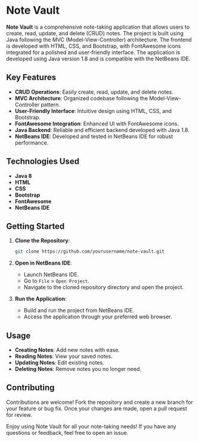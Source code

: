 # Note Vault

**Note Vault** is a comprehensive note-taking application that allows users to create, read, update, and delete (CRUD) notes. The project is built using Java following the MVC (Model-View-Controller) architecture. The frontend is developed with HTML, CSS, and Bootstrap, with FontAwesome icons integrated for a polished and user-friendly interface. The application is developed using Java version 1.8 and is compatible with the NetBeans IDE.

## **Key Features**
- **CRUD Operations**: Easily create, read, update, and delete notes.
- **MVC Architecture**: Organized codebase following the Model-View-Controller pattern.
- **User-Friendly Interface**: Intuitive design using HTML, CSS, and Bootstrap.
- **FontAwesome Integration**: Enhanced UI with FontAwesome icons.
- **Java Backend**: Reliable and efficient backend developed with Java 1.8.
- **NetBeans IDE**: Developed and tested in NetBeans IDE for robust performance.

## **Technologies Used**
- **Java 8**
- **HTML**
- **CSS**
- **Bootstrap**
- **FontAwesome**
- **NetBeans IDE**

## **Getting Started**
1. **Clone the Repository**:
    ```bash
    git clone https://github.com/yourusername/note-vault.git
    ```

2. **Open in NetBeans IDE**:
    - Launch NetBeans IDE.
    - Go to `File` > `Open Project`.
    - Navigate to the cloned repository directory and open the project.

3. **Run the Application**:
    - Build and run the project from NetBeans IDE.
    - Access the application through your preferred web browser.

## **Usage**
- **Creating Notes**: Add new notes with ease.
- **Reading Notes**: View your saved notes.
- **Updating Notes**: Edit existing notes.
- **Deleting Notes**: Remove notes you no longer need.

## **Contributing**
Contributions are welcome! Fork the repository and create a new branch for your feature or bug fix. Once your changes are made, open a pull request for review.

Enjoy using Note Vault for all your note-taking needs! If you have any questions or feedback, feel free to open an issue.
